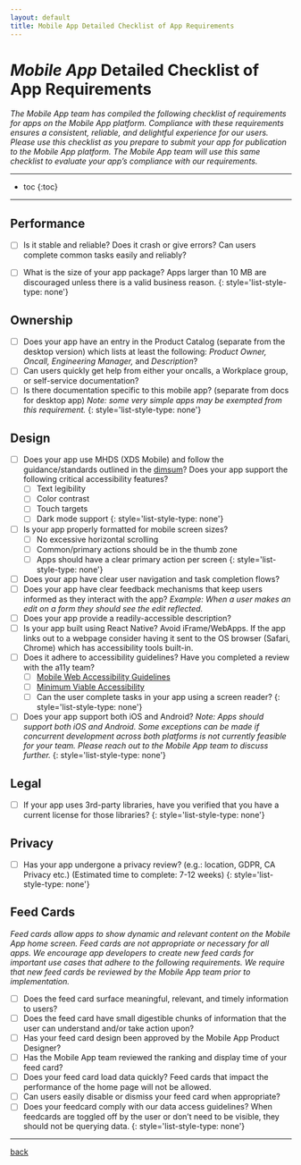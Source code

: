 ```yaml
---
layout: default
title: Mobile App Detailed Checklist of App Requirements
---
```


# _Mobile App_ Detailed Checklist of App Requirements

_The Mobile App team has compiled the following checklist of requirements for apps on the Mobile App platform. Compliance with these requirements ensures a consistent, reliable, and delightful experience for our users. Please use this checklist as you prepare to submit your app for publication to the Mobile App platform. The Mobile App team will use this same checklist to evaluate your app’s compliance with our requirements._

---

* toc
{:toc}

---

## Performance



- [ ] Is it stable and reliable? Does it crash or give errors? Can users complete common tasks easily and reliably?
- [ ] What is the size of your app package? Apps larger than 10 MB are discouraged unless there is a valid business reason.
{: style='list-style-type: none'}


## Ownership



- [ ] Does your app have an entry in the Product Catalog (separate from the desktop version) which lists at least the following: _Product Owner, Oncall, Engineering Manager,_ and _Description_?
- [ ] Can users quickly get help from either your oncalls, a Workplace group, or self-service documentation?
- [ ] Is there documentation specific to this mobile app? (separate from docs for desktop app) _Note: some very simple apps may be exempted from this requirement._
{: style='list-style-type: none'}

## Design



- [ ] Does your app use MHDS (XDS Mobile) and follow the guidance/standards outlined in the [dimsum](https://www.internalfb.com/dimsum/xds/mhds-for-engineers)? Does your app support the following critical accessibility features?
    - [ ] Text legibility
    - [ ] Color contrast
    - [ ] Touch targets
    - [ ] Dark mode support
    {: style='list-style-type: none'}
- [ ] Is your app properly formatted for mobile screen sizes?
    - [ ] No excessive horizontal scrolling
    - [ ] Common/primary actions should be in the thumb zone
    - [ ] Apps should have a clear primary action per screen
    {: style='list-style-type: none'}
- [ ] Does your app have clear user navigation and task completion flows?
- [ ] Does your app have clear feedback mechanisms that keep users informed as they interact with the app? _Example: When a user makes an edit on a form they should see the edit reflected._
- [ ] Does your app provide a readily-accessible description?
- [ ] Is your app built using React Native? Avoid iFrame/WebApps. If the app links out to a webpage consider having it sent to the OS browser (Safari, Chrome) which has accessibility tools built-in.
- [ ] Does it adhere to accessibility guidelines? Have you completed a review with the a11y team?
    - [ ] [Mobile Web Accessibility Guidelines](https://www.internalfb.com/intern/wiki/Accessibility-on-web/mobile-web/)
    - [ ] [Minimum Viable Accessibility](https://www.internalfb.com/intern/wiki/AccessibilityGuide/minimum-viable-accessibility/)
    - [ ] Can the user complete tasks in your app using a screen reader?
    {: style='list-style-type: none'}
- [ ] Does your app support both iOS and Android? _Note: Apps should support both iOS and Android. Some exceptions can be made if concurrent development across both platforms is not currently feasible for your team. Please reach out to the Mobile App team to discuss further._
{: style='list-style-type: none'}

## Legal



- [ ] If your app uses 3rd-party libraries, have you verified that you have a current license for those libraries?
{: style='list-style-type: none'}

## Privacy



- [ ] Has your app undergone a privacy review? (e.g.: location, GDPR, CA Privacy etc.) (Estimated time to complete: 7-12 weeks)
{: style='list-style-type: none'}

## Feed Cards

_Feed cards allow apps to show dynamic and relevant content on the Mobile App home screen. Feed cards are not appropriate or necessary for all apps. We encourage app developers to create new feed cards for important use cases that adhere to the following requirements. We require that new feed cards be reviewed by the Mobile App team prior to implementation._



- [ ] Does the feed card surface meaningful, relevant, and timely information to users?
- [ ] Does the feed card have small digestible chunks of information that the user can understand and/or take action upon?
- [ ] Has your feed card design been approved by the Mobile App Product Designer?
- [ ] Has the Mobile App team reviewed the ranking and display time of your feed card?
- [ ] Does your feed card load data quickly? Feed cards that impact the performance of the home page will not be allowed.
- [ ] Can users easily disable or dismiss your feed card when appropriate?
- [ ] Does your feedcard comply with our data access guidelines? When feedcards are toggled off by the user or don’t need to be visible, they should not be querying data.
{: style='list-style-type: none'}

---

[back](./)
